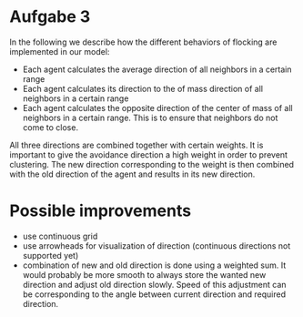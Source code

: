 # Aufgabe 3

In the following we describe how the different behaviors of flocking are
implemented in our model:

* Each agent calculates the average direction of all neighbors in a certain range
* Each agent calculates its direction to the of mass direction of all neighbors in a 
certain range
* Each agent calculates the opposite direction of the center of mass of all neighbors in a 
certain range. This is to ensure that neighbors do not come to close.

All three directions are combined together with certain weights. It is important to give the 
avoidance direction a high weight in order to prevent clustering. The new direction corresponding
to the weight is then combined with the old direction of the agent and results in its new direction.

# Possible improvements

* use continuous grid
* use arrowheads for visualization of direction (continuous directions not supported yet)
* combination of new and old direction is done using a weighted sum. It would probably be more
smooth to always store the wanted new direction and adjust old direction slowly. Speed of this
adjustment can be corresponding to the angle between current direction and required direction.
